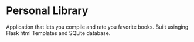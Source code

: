 # Personal Library
Application that lets you compile and rate you favorite books.  Built usinging Flask html Templates and SQLite database.